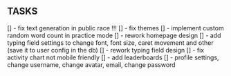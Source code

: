 ## TASKS

[] - fix text generation in public race !!!
[] - fix themes
[] - implement custom random word count in practice mode
[] - rework homepage design
[] - add typing field settings to change font, font size, caret movement and other (save it to user config in the db)
[] - rework typing field design
[] - fix activity chart not mobile friendly
[] - add leaderboards
[] - profile settings, change username, change avatar, email, change password
